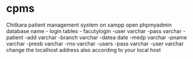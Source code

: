 # cpms
Chitkara patient management system
on xampp
open phpmyadmin
database name - login
tables - facutylogin
		-user	varchar
		-pass	varchar
	-patient
		-add	varchar
		-branch	varchar
		-datea	date
		-medp	varchar
		-pname	varchar
		-presb	varchar
		-rno	varchar
	-users
		-pass	varchar
		-user	varchar
change the localhost address also according to your local host
